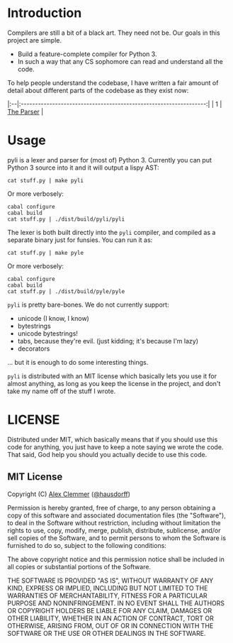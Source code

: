 # Introduction

Compilers are still a bit of a black art. They need not be. Our goals in this project are simple.

* Build a feature-complete compiler for Python 3.
* In such a way that any CS sophomore can read and understand all the code.

To help people understand the codebase, I have written a fair amount of detail about different parts of the codebase as they exist now:

|:--|:-----------------------------------------------------------------:|
| 1 | [The Parser](http://blog.nullspace.io/obvious-python-parser.html) |


# Usage

pyli is a lexer and parser for (most of) Python 3. Currently you can put Python 3 source into it and it will output a lispy AST:

    cat stuff.py | make pyli

Or more verbosely:

    cabal configure
    cabal build
    cat stuff.py | ./dist/build/pyli/pyli

The lexer is both built directly into the `pyli` compiler, and compiled as a separate binary just for funsies. You can run it as:

    cat stuff.py | make pyle

Or more verbosely:

    cabal configure
    cabal build
    cat stuff.py | ./dist/build/pyle/pyle

`pyli` is pretty bare-bones. We do not currently support:

  * unicode (I know, I know)
  * bytestrings
  * unicode bytestrings!
  * tabs, because they're evil. (just kidding; it's because I'm lazy)
  * decorators

... but it is enough to do some interesting things.

`pyli` is distributed with an MIT license which basically lets you use it for
almost anything, as long as you keep the license in the project, and don't
take my name off of the stuff I wrote.


# LICENSE

Distributed under MIT, which basically means that if you should use this code for anything, you just have to keep a note saying we wrote the code. That said, God help you should you actually decide to use this code.


## MIT License

Copyright (C) [Alex Clemmer](http://nullspace.io/) ([@hausdorff](https://github.com/hausdorff))

Permission is hereby granted, free of charge, to any person obtaining a copy of this software and associated documentation files (the "Software"), to deal in the Software without restriction, including without limitation the rights to use, copy, modify, merge, publish, distribute, sublicense, and/or sell copies of the Software, and to permit persons to whom the Software is furnished to do so, subject to the following conditions:

The above copyright notice and this permission notice shall be included in all copies or substantial portions of the Software.

THE SOFTWARE IS PROVIDED "AS IS", WITHOUT WARRANTY OF ANY KIND, EXPRESS OR IMPLIED, INCLUDING BUT NOT LIMITED TO THE WARRANTIES OF MERCHANTABILITY, FITNESS FOR A PARTICULAR PURPOSE AND NONINFRINGEMENT. IN NO EVENT SHALL THE AUTHORS OR COPYRIGHT HOLDERS BE LIABLE FOR ANY CLAIM, DAMAGES OR OTHER LIABILITY, WHETHER IN AN ACTION OF CONTRACT, TORT OR OTHERWISE, ARISING FROM, OUT OF OR IN CONNECTION WITH THE SOFTWARE OR THE USE OR OTHER DEALINGS IN THE SOFTWARE.

